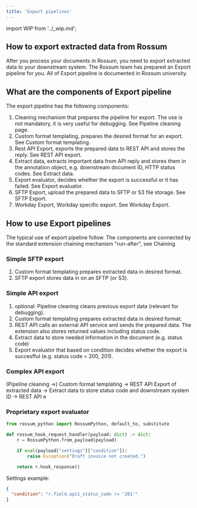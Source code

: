 ```yaml
---
title: 'Export pipelines'
---
```


import WIP from '../\_wip.md';

<WIP />

## How to export extracted data from Rossum

After you process your documents in Rossum, you need to export extracted data to your downstream system. The Rossum team has prepared an Export pipeline for you. All of Export pipeline is documented in Rossum university.

## What are the components of Export pipeline

The export pipeline has the following components:

1. Cleaning mechanism that prepares the pipeline for export. The use is not mandatory, it is very useful for debugging. See Pipeline cleaning page.
1. Custom format templating, prepares the desired format for an export. See Custom format templating.
1. Rest API Export, exports the prepared data to REST API and stores the reply. See REST API export.
1. Extract data, extracts important data from API reply and stores them in the annotation object, e.g. downstream document ID, HTTP status codes. See Extract data.
1. Export evaluator, decides whether the export is successful or it has failed. See Export evaluator.
1. SFTP Export, upload the prepared data to SFTP or S3 file storage. See SFTP Export.
1. Workday Export, Workday specific export. See Workday Export.

## How to use Export pipelines

The typical use of export pipeline follow. The components are connected by the standard extension chaining mechanism "run-after", see Chaining.

### Simple SFTP export

1. Custom format templating prepares extracted data in desired format.
2. SFTP export stores data in on an SFTP (or S3).

### Simple API export

1. optional: Pipeline cleaning cleans previous export data (relevant for debugging).
2. Custom format templating prepares extracted data in desired format.
3. REST API calls an external API service and sends the prepared data. The extension also stores returned values including status code.
4. Extract data to store needed information in the document (e.g. status code)
5. Export evaluator that based on condition decides whether the export is succesfful (e.g. status code = 200, 201).

### Complex API export

(Pipeline cleaning ->) Custom format templating -> REST API Export of extracted data -> Extract data to store status code and downstream system ID -> REST API e

### Proprietary export evaluator

```py
from rossum_python import RossumPython, default_to, substitute

def rossum_hook_request_handler(payload: dict) -> dict:
    r = RossumPython.from_payload(payload)

    if eval(payload["settings"]["condition"]):
        raise Exception("Draft invoice not created.")

    return r.hook_response()
```

Settings example:

```json
{
  "condition": "r.field.api1_status_code != '201'"
}
```

